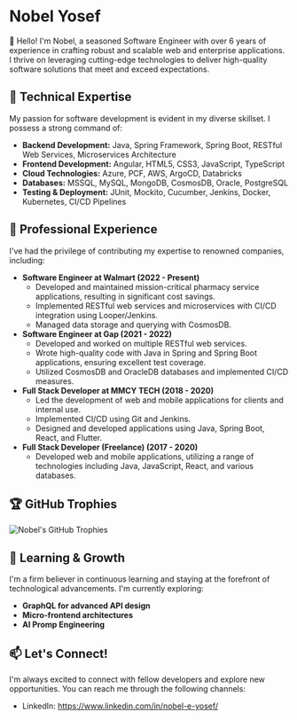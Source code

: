 # Nobel Yosef

👋 Hello! I'm Nobel, a seasoned Software Engineer with over 6 years of experience in crafting robust and scalable web and enterprise applications. I thrive on leveraging cutting-edge technologies to deliver high-quality software solutions that meet and exceed expectations. 

## 🚀 Technical Expertise

My passion for software development is evident in my diverse skillset. I possess a strong command of:

* **Backend Development:** Java, Spring Framework, Spring Boot, RESTful Web Services, Microservices Architecture 
* **Frontend Development:** Angular, HTML5, CSS3, JavaScript, TypeScript 
* **Cloud Technologies:** Azure, PCF, AWS, ArgoCD, Databricks
* **Databases:** MSSQL, MySQL, MongoDB, CosmosDB, Oracle, PostgreSQL
* **Testing & Deployment:** JUnit, Mockito, Cucumber, Jenkins, Docker, Kubernetes, CI/CD Pipelines 

## 💼 Professional Experience

I've had the privilege of contributing my expertise to renowned companies, including:

* **Software Engineer at Walmart (2022 - Present)** 
    * Developed and maintained mission-critical pharmacy service applications, resulting in significant cost savings.
    * Implemented RESTful web services and microservices with CI/CD integration using Looper/Jenkins. 
    * Managed data storage and querying with CosmosDB.
* **Software Engineer at Gap (2021 - 2022)**
    * Developed and worked on multiple RESTful web services. 
    * Wrote high-quality code with Java in Spring and Spring Boot applications, ensuring excellent test coverage. 
    * Utilized CosmosDB and OracleDB databases and implemented CI/CD measures.
* **Full Stack Developer at MMCY TECH (2018 - 2020)**
    * Led the development of web and mobile applications for clients and internal use. 
    * Implemented CI/CD using Git and Jenkins.
    * Designed and developed applications using Java, Spring Boot, React, and Flutter. 
* **Full Stack Developer (Freelance) (2017 - 2020)**
    * Developed web and mobile applications, utilizing a range of technologies including Java, JavaScript, React, and various databases.

## 🏆 GitHub Trophies
![Nobel's GitHub Trophies](https://github-profile-trophy.vercel.app/?username=lileskinder&theme=algolia)

## 🌱  Learning & Growth

I'm a firm believer in continuous learning and staying at the forefront of technological advancements. I'm currently exploring:

*  **GraphQL for advanced API design**
*  **Micro-frontend architectures**
*  **AI Promp Engineering**

## 📫  Let's Connect!

I'm always excited to connect with fellow developers and explore new opportunities.  You can reach me through the following channels:

* LinkedIn: https://www.linkedin.com/in/nobel-e-yosef/
